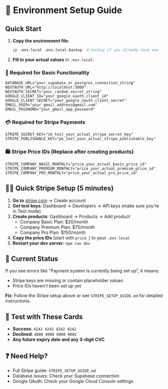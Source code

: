 # 🚀 Environment Setup Guide

## Quick Start

1. **Copy the environment file**:
   ```bash
   cp .env.local .env.local.backup  # backup if you already have one
   ```

2. **Fill in your actual values** in `.env.local`:

### 🔑 Required for Basic Functionality
```env
DATABASE_URL="your_supabase_or_postgres_connection_string"
NEXTAUTH_URL="http://localhost:3000"
NEXTAUTH_SECRET="your_random_secret_string"
GOOGLE_CLIENT_ID="your_google_oauth_client_id"
GOOGLE_CLIENT_SECRET="your_google_oauth_client_secret"
EMAIL_USER="your_gmail_address@gmail.com"
EMAIL_PASSWORD="your_gmail_app_password"
```

### 💳 Required for Stripe Payments
```env
STRIPE_SECRET_KEY="sk_test_your_actual_stripe_secret_key"
STRIPE_PUBLISHABLE_KEY="pk_test_your_actual_stripe_publishable_key"
```

### 🛍️ Stripe Price IDs (Replace after creating products)
```env
STRIPE_COMPANY_BASIC_MONTHLY="price_your_actual_basic_price_id"
STRIPE_COMPANY_PREMIUM_MONTHLY="price_your_actual_premium_price_id"
STRIPE_COMPANY_PRO_MONTHLY="price_your_actual_pro_price_id"
```

## 🏃‍♂️ Quick Stripe Setup (5 minutes)

1. **Go to** [stripe.com](https://stripe.com) → Create account
2. **Get test keys**: Dashboard → Developers → API keys (make sure you're in Test mode)
3. **Create products**: Dashboard → Products → Add product
   - Company Basic Plan: $20/month
   - Company Premium Plan: $75/month
   - Company Pro Plan: $150/month
4. **Copy the price IDs** (start with `price_`) to your `.env.local`
5. **Restart your dev server**: `npm run dev`

## 🚨 Current Status

If you see errors like "Payment system is currently being set up", it means:
- Stripe keys are missing or contain placeholder values
- Price IDs haven't been set up yet

**Fix**: Follow the Stripe setup above or see `STRIPE_SETUP_GUIDE.md` for detailed instructions.

## 🧪 Test with These Cards
- **Success**: `4242 4242 4242 4242`
- **Declined**: `4000 0000 0000 0002`
- **Any future expiry date and any 3-digit CVC**

## ❓ Need Help?
- Full Stripe guide: `STRIPE_SETUP_GUIDE.md`
- Database issues: Check your Supabase connection
- Google OAuth: Check your Google Cloud Console settings 